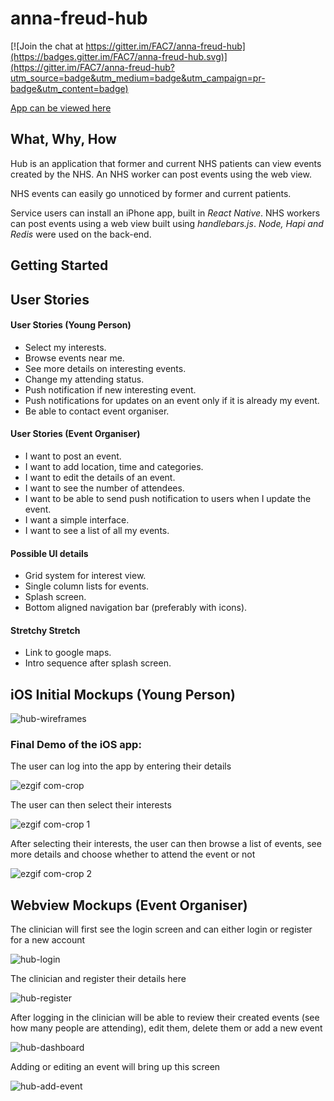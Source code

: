 # anna-freud-hub

[![Join the chat at https://gitter.im/FAC7/anna-freud-hub](https://badges.gitter.im/FAC7/anna-freud-hub.svg)](https://gitter.im/FAC7/anna-freud-hub?utm_source=badge&utm_medium=badge&utm_campaign=pr-badge&utm_content=badge)

[App can be viewed here](https://annafreudhub.herokuapp.com/)

## What, Why, How
Hub is an application that former and current NHS patients can view events created by the NHS.  An NHS worker can post events using the web view.  

NHS events can easily go unnoticed by former and current patients.

Service users can install an iPhone app, built in *React Native*.  NHS workers can post events using a web view built using *handlebars.js*.
*Node, Hapi and Redis* were used on the back-end.

## Getting Started

## User Stories
#### User Stories (Young Person)

* Select my interests.
* Browse events near me.
* See more details on interesting events.
* Change my attending status.
* Push notification if new interesting event.
* Push notifications for updates on an event only if it is already my event.
* Be able to contact event organiser.

#### User Stories (Event Organiser)

* I want to post an event.
* I want to add location, time and categories.
* I want to edit the details of an event.
* I want to see the number of attendees.
* I want to be able to send push notification to users when I update the event.
* I want a simple interface.
* I want to see a list of all my events.

#### Possible UI details

* Grid system for interest view.
* Single column lists for events.
* Splash screen.
* Bottom aligned navigation bar (preferably with icons).

#### Stretchy Stretch

* Link to google maps.
* Intro sequence after splash screen.

## iOS Initial Mockups (Young Person)

![hub-wireframes](https://cloud.githubusercontent.com/assets/12462448/15356921/9af50126-1cf3-11e6-8756-b061a9cedec0.png)

### Final Demo of the iOS app:

The user can log into the app by entering their details

![ezgif com-crop](https://cloud.githubusercontent.com/assets/14013616/15903079/db98632a-2da2-11e6-9de0-7d645812516e.gif)

The user can then select their interests

![ezgif com-crop 1](https://cloud.githubusercontent.com/assets/14013616/15903085/df625bdc-2da2-11e6-9af1-f960590586ab.gif)

After selecting their interests, the user can then browse a list of events, see more details and choose whether to attend the event or not

![ezgif com-crop 2](https://cloud.githubusercontent.com/assets/14013616/15903092/e7db0b74-2da2-11e6-88a8-0146a6e9dd41.gif)

## Webview Mockups (Event Organiser)

The clinician will first see the login screen and can either login or register for a new account

![hub-login](https://cloud.githubusercontent.com/assets/14013616/15893799/f647329c-2d79-11e6-8e53-b305dac5a9ac.jpg)

The clinician and register their details here

![hub-register](https://cloud.githubusercontent.com/assets/14013616/15893800/f6495ce8-2d79-11e6-8157-cac57bc8d658.jpg)

After logging in the clinician will be able to review their created events (see how many people are attending), edit them, delete them or add a new event

![hub-dashboard](https://cloud.githubusercontent.com/assets/14013616/15893798/f6419b70-2d79-11e6-9125-5e2a3582209e.jpg)

Adding or editing an event will bring up this screen

![hub-add-event](https://cloud.githubusercontent.com/assets/14013616/15893797/f62fb7ac-2d79-11e6-94d1-9abf0c9e4c7a.jpg)
